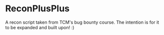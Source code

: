 # ReconPlusPlus
A recon script taken from TCM's bug bounty course. The intention is for it to be expanded and built upon! :)
